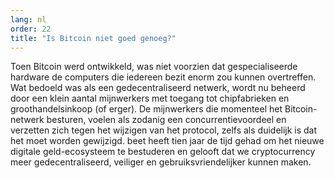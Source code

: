 ```yaml
---
lang: nl
order: 22
title: "Is Bitcoin niet goed genoeg?"
---
```


Toen Bitcoin werd ontwikkeld, was niet voorzien dat gespecialiseerde hardware de computers die iedereen bezit enorm zou kunnen overtreffen. Wat bedoeld was als een gedecentraliseerd netwerk, wordt nu beheerd door een klein aantal mijnwerkers met toegang tot chipfabrieken en groothandelsinkoop (of erger). De mijnwerkers die momenteel het Bitcoin-netwerk besturen, voelen als zodanig een concurrentievoordeel en verzetten zich tegen het wijzigen van het protocol, zelfs als duidelijk is dat het moet worden gewijzigd. beet heeft tien jaar de tijd gehad om het nieuwe digitale geld-ecosysteem te bestuderen en gelooft dat we cryptocurrency meer gedecentraliseerd, veiliger en gebruiksvriendelijker kunnen maken.
